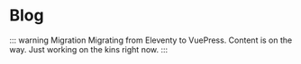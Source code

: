 # Blog

::: warning Migration
Migrating from Eleventy to VuePress. Content is on the way. Just working on the kins right now.
:::

